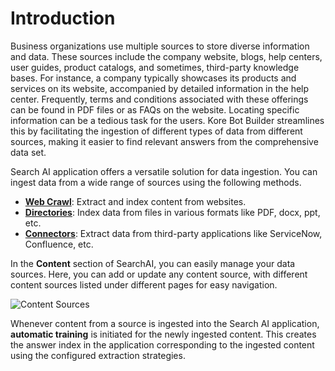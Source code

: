 # Introduction

Business organizations use multiple sources to store diverse information and data. These sources include the company website, blogs, help centers, user guides, product catalogs, and sometimes, third-party knowledge bases. For instance, a company typically showcases its products and services on its website, accompanied by detailed information in the help center. Frequently, terms and conditions associated with these offerings can be found in PDF files or as FAQs on the website. Locating specific information can be a tedious task for the users. Kore Bot Builder streamlines this by facilitating the ingestion of different types of data from different sources, making it easier to find relevant answers from the comprehensive data set.

Search AI application offers a versatile solution for data ingestion. You can ingest data from a wide range of sources using the following methods. 

* [**Web Crawl**](./web-crawl.md): Extract and index content from websites. 
* [**Directories**](./directory.md): Index data from files in various formats like PDF, docx, ppt, etc.
* [**Connectors**](./connectors.md): Extract data from third-party applications like ServiceNow, Confluence, etc.

In the **Content** section of SearchAI, you can easily manage your data sources. Here, you can add or update any content source, with different content sources listed under different pages for easy navigation.

![Content Sources](../images/content-sources-home.png "Content Sources")

Whenever content from a source is ingested into the Search AI application, **automatic training** is initiated for the newly ingested content. This creates the answer index in the application corresponding to the ingested content using the configured extraction strategies.
